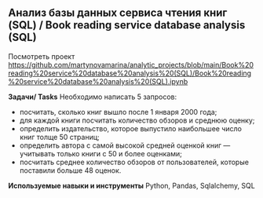 ## Анализ базы данных сервиса чтения книг (SQL) / Book reading service database analysis (SQL)
Посмотреть проект https://github.com/martynovamarina/analytic_projects/blob/main/Book%20reading%20service%20database%20analysis%20(SQL)/Book%20reading%20service%20database%20analysis%20(SQL).ipynb


**Задачи/ Tasks**
Необходимо написать 5 запросов:

- посчитать, сколько книг вышло после 1 января 2000 года;
- для каждой книги посчитать количество обзоров и среднюю оценку;
- определить издательство, которое выпустило наибольшее число книг толще 50 страниц;
- определить автора с самой высокой средней оценкой книг — учитывать только книги с 50 и более оценками;
- посчитать среднее количество обзоров от пользователей, которые поставили больше 48 оценок.

**Используемые навыки и инструменты**
Python, Pandas, Sqlalchemy, SQL